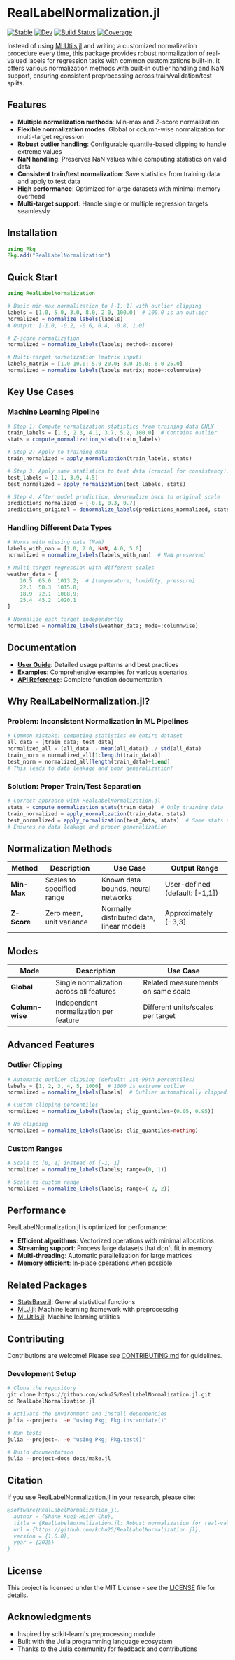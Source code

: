 # RealLabelNormalization.jl

[![Stable](https://img.shields.io/badge/docs-stable-blue.svg)](https://kchu25.github.io/RealLabelNormalization.jl/stable/)
[![Dev](https://img.shields.io/badge/docs-dev-blue.svg)](https://kchu25.github.io/RealLabelNormalization.jl/dev/)
[![Build Status](https://github.com/kchu25/RealLabelNormalization.jl/actions/workflows/CI.yml/badge.svg?branch=main)](https://github.com/kchu25/RealLabelNormalization.jl/actions/workflows/CI.yml?query=branch%3Amain)
[![Coverage](https://codecov.io/gh/kchu25/RealLabelNormalization.jl/branch/main/graph/badge.svg)](https://codecov.io/gh/kchu25/RealLabelNormalization.jl)


Instead of using [MLUtils.jl](https://github.com/JuliaML/MLUtils.jl) and writing a customized normalization procedure every time, this package provides robust normalization of real-valued labels for regression tasks with common customizations built-in. It offers various normalization methods with built-in outlier handling and NaN support, ensuring consistent preprocessing across train/validation/test splits.

## Features

- **Multiple normalization methods**: Min-max and Z-score normalization
- **Flexible normalization modes**: Global or column-wise normalization for multi-target regression
- **Robust outlier handling**: Configurable quantile-based clipping to handle extreme values
- **NaN handling**: Preserves NaN values while computing statistics on valid data
- **Consistent train/test normalization**: Save statistics from training data and apply to test data
- **High performance**: Optimized for large datasets with minimal memory overhead
- **Multi-target support**: Handle single or multiple regression targets seamlessly

## Installation

```julia
using Pkg
Pkg.add("RealLabelNormalization")
```

## Quick Start

```julia
using RealLabelNormalization

# Basic min-max normalization to [-1, 1] with outlier clipping
labels = [1.0, 5.0, 3.0, 8.0, 2.0, 100.0]  # 100.0 is an outlier
normalized = normalize_labels(labels)
# Output: [-1.0, -0.2, -0.6, 0.4, -0.8, 1.0]

# Z-score normalization
normalized = normalize_labels(labels; method=:zscore)

# Multi-target normalization (matrix input)
labels_matrix = [1.0 10.0; 5.0 20.0; 3.0 15.0; 8.0 25.0]
normalized = normalize_labels(labels_matrix; mode=:columnwise)
```

## Key Use Cases

### Machine Learning Pipeline

```julia
# Step 1: Compute normalization statistics from training data ONLY
train_labels = [1.5, 2.3, 4.1, 3.7, 5.2, 100.0]  # Contains outlier
stats = compute_normalization_stats(train_labels)

# Step 2: Apply to training data
train_normalized = apply_normalization(train_labels, stats)

# Step 3: Apply same statistics to test data (crucial for consistency!)
test_labels = [2.1, 3.9, 4.5]
test_normalized = apply_normalization(test_labels, stats)

# Step 4: After model prediction, denormalize back to original scale
predictions_normalized = [-0.1, 0.3, 0.7]
predictions_original = denormalize_labels(predictions_normalized, stats)
```

### Handling Different Data Types

```julia
# Works with missing data (NaN)
labels_with_nan = [1.0, 2.0, NaN, 4.0, 5.0]
normalized = normalize_labels(labels_with_nan)  # NaN preserved

# Multi-target regression with different scales
weather_data = [
    20.5  65.0  1013.2;  # [temperature, humidity, pressure]
    22.1  58.3  1015.8;
    18.9  72.1  1008.9;
    25.4  45.2  1020.1
]

# Normalize each target independently
normalized = normalize_labels(weather_data; mode=:columnwise)
```

## Documentation

- [**User Guide**](https://kchu25.github.io/RealLabelNormalization.jl/dev/guide/): Detailed usage patterns and best practices
- [**Examples**](https://kchu25.github.io/RealLabelNormalization.jl/dev/examples/): Comprehensive examples for various scenarios
- [**API Reference**](https://kchu25.github.io/RealLabelNormalization.jl/dev/api/): Complete function documentation

## Why RealLabelNormalization.jl?

### Problem: Inconsistent Normalization in ML Pipelines

```julia
# Common mistake: computing statistics on entire dataset
all_data = [train_data; test_data]
normalized_all = (all_data .- mean(all_data)) ./ std(all_data)
train_norm = normalized_all[1:length(train_data)]
test_norm = normalized_all[length(train_data)+1:end]
# This leads to data leakage and poor generalization!
```

### Solution: Proper Train/Test Separation

```julia
# Correct approach with RealLabelNormalization.jl
stats = compute_normalization_stats(train_data)  # Only training data
train_normalized = apply_normalization(train_data, stats)
test_normalized = apply_normalization(test_data, stats)  # Same stats applied
# Ensures no data leakage and proper generalization
```

## Normalization Methods

| Method | Description | Use Case | Output Range |
|--------|-------------|----------|--------------|
| **Min-Max** | Scales to specified range | Known data bounds, neural networks | User-defined (default: [-1,1]) |
| **Z-Score** | Zero mean, unit variance | Normally distributed data, linear models | Approximately [-3,3] |

## Modes

| Mode | Description | Use Case |
|------|-------------|----------|
| **Global** | Single normalization across all features | Related measurements on same scale |
| **Column-wise** | Independent normalization per feature | Different units/scales per target |

## Advanced Features

### Outlier Clipping

```julia
# Automatic outlier clipping (default: 1st-99th percentiles)
labels = [1, 2, 3, 4, 5, 1000]  # 1000 is extreme outlier
normalized = normalize_labels(labels)  # Outlier automatically clipped

# Custom clipping percentiles
normalized = normalize_labels(labels; clip_quantiles=(0.05, 0.95))

# No clipping
normalized = normalize_labels(labels; clip_quantiles=nothing)
```

### Custom Ranges

```julia
# Scale to [0, 1] instead of [-1, 1]
normalized = normalize_labels(labels; range=(0, 1))

# Scale to custom range
normalized = normalize_labels(labels; range=(-2, 2))
```

## Performance

RealLabelNormalization.jl is optimized for performance:

- **Efficient algorithms**: Vectorized operations with minimal allocations
- **Streaming support**: Process large datasets that don't fit in memory
- **Multi-threading**: Automatic parallelization for large matrices
- **Memory efficient**: In-place operations when possible

## Related Packages

- [StatsBase.jl](https://github.com/JuliaStats/StatsBase.jl): General statistical functions
- [MLJ.jl](https://github.com/alan-turing-institute/MLJ.jl): Machine learning framework with preprocessing
- [MLUtils.jl](https://github.com/JuliaML/MLUtils.jl): Machine learning utilities

## Contributing

Contributions are welcome! Please see [CONTRIBUTING.md](CONTRIBUTING.md) for guidelines.

### Development Setup

```julia
# Clone the repository
git clone https://github.com/kchu25/RealLabelNormalization.jl.git
cd RealLabelNormalization.jl

# Activate the environment and install dependencies
julia --project=. -e "using Pkg; Pkg.instantiate()"

# Run tests
julia --project=. -e "using Pkg; Pkg.test()"

# Build documentation
julia --project=docs docs/make.jl
```

## Citation

If you use RealLabelNormalization.jl in your research, please cite:

```bibtex
@software{RealLabelNormalization_jl,
  author = {Shane Kuei-Hsien Chu},
  title = {RealLabelNormalization.jl: Robust normalization for real-valued regression labels},
  url = {https://github.com/kchu25/RealLabelNormalization.jl},
  version = {1.0.0},
  year = {2025}
}
```

## License

This project is licensed under the MIT License - see the [LICENSE](LICENSE) file for details.

## Acknowledgments

- Inspired by scikit-learn's preprocessing module
- Built with the Julia programming language ecosystem
- Thanks to the Julia community for feedback and contributions
